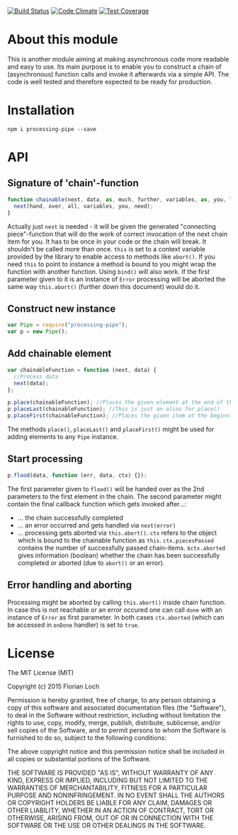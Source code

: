 [![Build Status](https://api.shippable.com/projects/557888b9edd7f2c052106aef/badge?branchName=master)](https://app.shippable.com/projects/557888b9edd7f2c052106aef/builds/latest)
[![Code Climate](https://codeclimate.com/github/FlorianLoch/node-processing-pipe/badges/gpa.svg)](https://codeclimate.com/github/FlorianLoch/node-processing-pipe)
[![Test Coverage](https://codeclimate.com/github/FlorianLoch/node-processing-pipe/badges/coverage.svg)](https://codeclimate.com/github/FlorianLoch/node-processing-pipe/coverage)

# About this module
This is another module aiming at making asynchronous code more readable and easy to use. Its main purpose is to enable you to construct a chain of (asynchronous) function calls and invoke it afterwards via a simple API. The code is well tested and therefore expected to be ready for production.

# Installation
```
npm i processing-pipe --save

```

# API
## Signature of 'chain'-function
```javascript
function chainable(next, data, as, much, further, variables, as, you, like) {
  next(hand, over, all, variables, you, need);
}  
```
Actually just ```next``` is needed - it will be given the generated "connecting piece"-function that will do the work of correct invocation of the next chain item for you. It has to be once in your code or the chain will break. It shouldn't be called more than once.
```this``` is set to a context variable provided by the library to enable access to methods like ```abort()```. If you need ```this``` to point to instance a method is bound to you might wrap the function with another function. Using ```bind()``` will also work.
If the first parameter given to it is an instance of ```Error``` processing will be aborted the same way ```this.abort()``` (further down this document) would do it.

## Construct new instance
```javascript
var Pipe = require("processing-pipe");
var p = new Pipe();
```

## Add chainable element
```javascript
var chainableFunction = function (next, data) {
  //Process data
  next(data);
};

p.place(chainableFunction); //Places the given element at the end of the pipe
p.placeLast(chainableFunction); //This is just an alias for place()
p.placeFirst(chainableFunction); //Places the given item at the beginning of the pipeline
```
The methods ```place()```, ```placeLast()``` and ```placeFirst()``` might be used for adding elements to any ```Pipe``` instance.

## Start processing
```javascript
p.flood(data, function (err, data, ctx) {});
```
The first parameter given to ```flood()``` will be handed over as the 2nd parameters to the first element in the chain. The second parameter might contain the final callback function which gets invoked after...:
- ... the chain successfully completed
- ... an error occurred and gets handled via ```next(error)```
- ... processing gets aborted via ```this.abort()```.
```ctx``` refers to the object which is bound to the chainable function as ```this```. ```ctx.piecesPassed``` contains the number of successfully passed chain-items.
s```ctx.aborted``` gives information (boolean) whether the chain has been successfully completed or aborted (due to ```abort()``` or an error).

## Error handling and aborting
Processing might be aborted by calling ```this.abort()``` inside chain function. In case this is not reachable or an error occured one can call ```done``` with an instance of ```Error``` as first parameter. In both cases ```ctx.aborted``` (which can be accessed in ```onDone``` handler) is set to ```true```.

# License
The MIT License (MIT)

Copyright (c) 2015 Florian Loch

Permission is hereby granted, free of charge, to any person obtaining a copy
of this software and associated documentation files (the "Software"), to deal
in the Software without restriction, including without limitation the rights
to use, copy, modify, merge, publish, distribute, sublicense, and/or sell
copies of the Software, and to permit persons to whom the Software is
furnished to do so, subject to the following conditions:

The above copyright notice and this permission notice shall be included in
all copies or substantial portions of the Software.

THE SOFTWARE IS PROVIDED "AS IS", WITHOUT WARRANTY OF ANY KIND, EXPRESS OR
IMPLIED, INCLUDING BUT NOT LIMITED TO THE WARRANTIES OF MERCHANTABILITY,
FITNESS FOR A PARTICULAR PURPOSE AND NONINFRINGEMENT. IN NO EVENT SHALL THE
AUTHORS OR COPYRIGHT HOLDERS BE LIABLE FOR ANY CLAIM, DAMAGES OR OTHER
LIABILITY, WHETHER IN AN ACTION OF CONTRACT, TORT OR OTHERWISE, ARISING FROM,
OUT OF OR IN CONNECTION WITH THE SOFTWARE OR THE USE OR OTHER DEALINGS IN
THE SOFTWARE.

